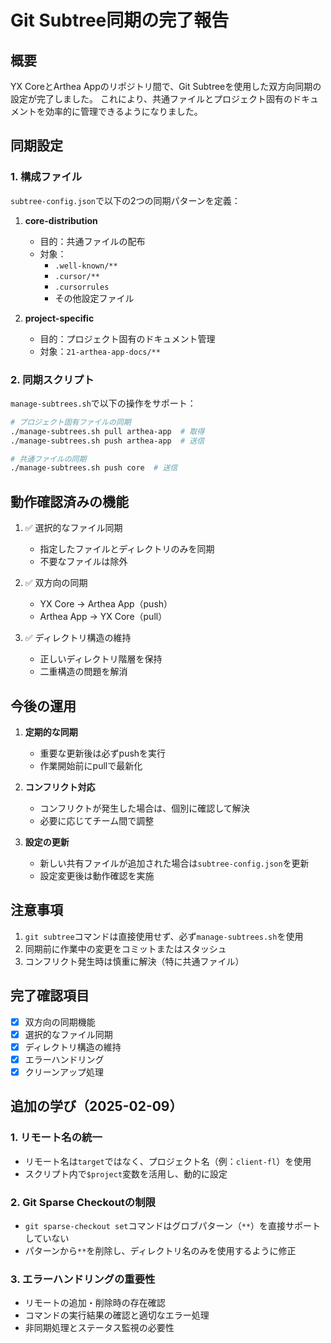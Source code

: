 # Git Subtree同期の完了報告

## 概要

YX CoreとArthea Appのリポジトリ間で、Git Subtreeを使用した双方向同期の設定が完了しました。
これにより、共通ファイルとプロジェクト固有のドキュメントを効率的に管理できるようになりました。

## 同期設定

### 1. 構成ファイル

`subtree-config.json`で以下の2つの同期パターンを定義：

1. **core-distribution**
   - 目的：共通ファイルの配布
   - 対象：
     - `.well-known/**`
     - `.cursor/**`
     - `.cursorrules`
     - その他設定ファイル

2. **project-specific**
   - 目的：プロジェクト固有のドキュメント管理
   - 対象：`21-arthea-app-docs/**`

### 2. 同期スクリプト

`manage-subtrees.sh`で以下の操作をサポート：

```bash
# プロジェクト固有ファイルの同期
./manage-subtrees.sh pull arthea-app  # 取得
./manage-subtrees.sh push arthea-app  # 送信

# 共通ファイルの同期
./manage-subtrees.sh push core  # 送信
```

## 動作確認済みの機能

1. ✅ 選択的なファイル同期
   - 指定したファイルとディレクトリのみを同期
   - 不要なファイルは除外

2. ✅ 双方向の同期
   - YX Core → Arthea App（push）
   - Arthea App → YX Core（pull）

3. ✅ ディレクトリ構造の維持
   - 正しいディレクトリ階層を保持
   - 二重構造の問題を解消

## 今後の運用

1. **定期的な同期**
   - 重要な更新後は必ずpushを実行
   - 作業開始前にpullで最新化

2. **コンフリクト対応**
   - コンフリクトが発生した場合は、個別に確認して解決
   - 必要に応じてチーム間で調整

3. **設定の更新**
   - 新しい共有ファイルが追加された場合は`subtree-config.json`を更新
   - 設定変更後は動作確認を実施

## 注意事項

1. `git subtree`コマンドは直接使用せず、必ず`manage-subtrees.sh`を使用
2. 同期前に作業中の変更をコミットまたはスタッシュ
3. コンフリクト発生時は慎重に解決（特に共通ファイル）

## 完了確認項目

- [x] 双方向の同期機能
- [x] 選択的なファイル同期
- [x] ディレクトリ構造の維持
- [x] エラーハンドリング
- [x] クリーンアップ処理

## 追加の学び（2025-02-09）

### 1. リモート名の統一

- リモート名は`target`ではなく、プロジェクト名（例：`client-fl`）を使用
- スクリプト内で`$project`変数を活用し、動的に設定

### 2. Git Sparse Checkoutの制限

- `git sparse-checkout set`コマンドはグロブパターン（`**`）を直接サポートしていない
- パターンから`**`を削除し、ディレクトリ名のみを使用するように修正

### 3. エラーハンドリングの重要性

- リモートの追加・削除時の存在確認
- コマンドの実行結果の確認と適切なエラー処理
- 非同期処理とステータス監視の必要性
